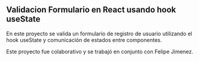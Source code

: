 ## Validacion Formulario en React usando hook useState
En este proyecto se valida un formulario de registro de usuario utilizando el hook useState y comunicación de estados entre componentes.

Este proyecto fue colaborativo y se trabajó en conjunto con Felipe Jimenez.
